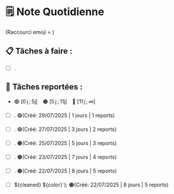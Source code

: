 # 🗒️ Note Quotidienne

(Raccourci emoji = )

## 📋 Tâches à faire :

- [ ] .


## 📌 Tâches reportées :

- 🟢 [0 j ; 5j[ 🟠 [5 j ; 11j[ 🔴 [11 j ; ∞[


- [ ] . 🟢(Créé: 29/07/2025 | 1 jours | 1 reports)
- [ ] . 🟢(Créé: 27/07/2025 | 3 jours | 2 reports)
- [ ] . 🟠(Créé: 25/07/2025 | 5 jours | 3 reports)
- [ ] . 🟠(Créé: 23/07/2025 | 7 jours | 4 reports)
- [ ] . 🟠(Créé: 22/07/2025 | 8 jours | 5 reports)
- [ ] ${cleaned} ${color}`); 🟠(Créé: 22/07/2025 | 8 jours | 5 reports)





